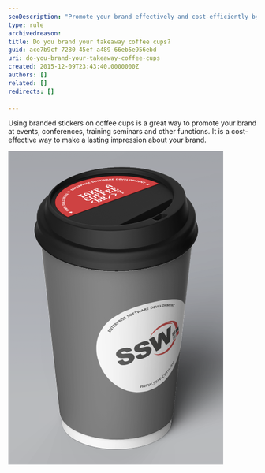 ```yaml
---
seoDescription: "Promote your brand effectively and cost-efficiently by using branded stickers on takeaway coffee cups at events and conferences."
type: rule
archivedreason: 
title: Do you brand your takeaway coffee cups?
guid: ace7b9cf-7280-45ef-a489-66eb5e956ebd
uri: do-you-brand-your-takeaway-coffee-cups
created: 2015-12-09T23:43:40.0000000Z
authors: []
related: []
redirects: []

---
```


Using branded stickers on coffee cups  is a great way to promote your brand at events, conferences, training seminars and other functions. It is a cost-effective way to make a lasting impression about your brand.

<!--endintro-->

![Figure: SSW Take Away Coffee Cup](ssw-coffee-cup.png)

